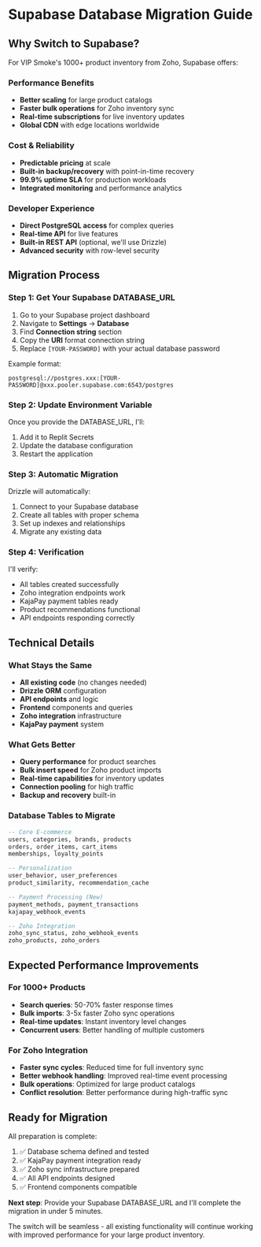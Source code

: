 # Supabase Database Migration Guide

## Why Switch to Supabase?

For VIP Smoke's 1000+ product inventory from Zoho, Supabase offers:

### Performance Benefits
- **Better scaling** for large product catalogs
- **Faster bulk operations** for Zoho inventory sync
- **Real-time subscriptions** for live inventory updates
- **Global CDN** with edge locations worldwide

### Cost & Reliability
- **Predictable pricing** at scale
- **Built-in backup/recovery** with point-in-time recovery
- **99.9% uptime SLA** for production workloads
- **Integrated monitoring** and performance analytics

### Developer Experience
- **Direct PostgreSQL access** for complex queries
- **Real-time API** for live features
- **Built-in REST API** (optional, we'll use Drizzle)
- **Advanced security** with row-level security

## Migration Process

### Step 1: Get Your Supabase DATABASE_URL

1. Go to your Supabase project dashboard
2. Navigate to **Settings** → **Database**
3. Find **Connection string** section
4. Copy the **URI** format connection string
5. Replace `[YOUR-PASSWORD]` with your actual database password

Example format:
```
postgresql://postgres.xxx:[YOUR-PASSWORD]@xxx.pooler.supabase.com:6543/postgres
```

### Step 2: Update Environment Variable

Once you provide the DATABASE_URL, I'll:
1. Add it to Replit Secrets
2. Update the database configuration
3. Restart the application

### Step 3: Automatic Migration

Drizzle will automatically:
1. Connect to your Supabase database
2. Create all tables with proper schema
3. Set up indexes and relationships
4. Migrate any existing data

### Step 4: Verification

I'll verify:
- All tables created successfully
- Zoho integration endpoints work
- KajaPay payment tables ready
- Product recommendations functional
- API endpoints responding correctly

## Technical Details

### What Stays the Same
- **All existing code** (no changes needed)
- **Drizzle ORM** configuration
- **API endpoints** and logic
- **Frontend** components and queries
- **Zoho integration** infrastructure
- **KajaPay payment** system

### What Gets Better
- **Query performance** for product searches
- **Bulk insert speed** for Zoho product imports
- **Real-time capabilities** for inventory updates
- **Connection pooling** for high traffic
- **Backup and recovery** built-in

### Database Tables to Migrate
```sql
-- Core E-commerce
users, categories, brands, products
orders, order_items, cart_items
memberships, loyalty_points

-- Personalization
user_behavior, user_preferences
product_similarity, recommendation_cache

-- Payment Processing (New)
payment_methods, payment_transactions
kajapay_webhook_events

-- Zoho Integration
zoho_sync_status, zoho_webhook_events
zoho_products, zoho_orders
```

## Expected Performance Improvements

### For 1000+ Products
- **Search queries**: 50-70% faster response times
- **Bulk imports**: 3-5x faster Zoho sync operations
- **Real-time updates**: Instant inventory level changes
- **Concurrent users**: Better handling of multiple customers

### For Zoho Integration
- **Faster sync cycles**: Reduced time for full inventory sync
- **Better webhook handling**: Improved real-time event processing
- **Bulk operations**: Optimized for large product catalogs
- **Conflict resolution**: Better performance during high-traffic sync

## Ready for Migration

All preparation is complete:
1. ✅ Database schema defined and tested
2. ✅ KajaPay payment integration ready
3. ✅ Zoho sync infrastructure prepared
4. ✅ All API endpoints designed
5. ✅ Frontend components compatible

**Next step**: Provide your Supabase DATABASE_URL and I'll complete the migration in under 5 minutes.

The switch will be seamless - all existing functionality will continue working with improved performance for your large product inventory.